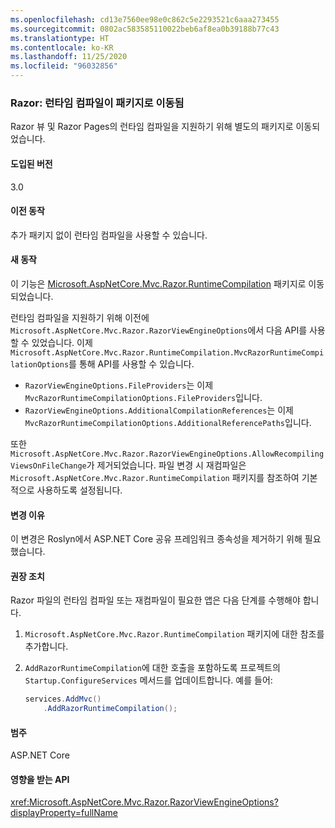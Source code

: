 ```yaml
---
ms.openlocfilehash: cd13e7560ee98e0c862c5e2293521c6aaa273455
ms.sourcegitcommit: 0802ac583585110022beb6af8ea0b39188b77c43
ms.translationtype: HT
ms.contentlocale: ko-KR
ms.lasthandoff: 11/25/2020
ms.locfileid: "96032856"
---
```

### <a name="razor-runtime-compilation-moved-to-a-package"></a>Razor: 런타임 컴파일이 패키지로 이동됨

Razor 뷰 및 Razor Pages의 런타임 컴파일을 지원하기 위해 별도의 패키지로 이동되었습니다.

#### <a name="version-introduced"></a>도입된 버전

3.0

#### <a name="old-behavior"></a>이전 동작

추가 패키지 없이 런타임 컴파일을 사용할 수 있습니다.

#### <a name="new-behavior"></a>새 동작

이 기능은 [Microsoft.AspNetCore.Mvc.Razor.RuntimeCompilation](https://www.nuget.org/packages/Microsoft.AspNetCore.Mvc.Razor.RuntimeCompilation/) 패키지로 이동되었습니다.

런타임 컴파일을 지원하기 위해 이전에 `Microsoft.AspNetCore.Mvc.Razor.RazorViewEngineOptions`에서 다음 API를 사용할 수 있었습니다. 이제 `Microsoft.AspNetCore.Mvc.Razor.RuntimeCompilation.MvcRazorRuntimeCompilationOptions`를 통해 API를 사용할 수 있습니다.

- `RazorViewEngineOptions.FileProviders`는 이제 `MvcRazorRuntimeCompilationOptions.FileProviders`입니다.
- `RazorViewEngineOptions.AdditionalCompilationReferences`는 이제 `MvcRazorRuntimeCompilationOptions.AdditionalReferencePaths`입니다.

또한 `Microsoft.AspNetCore.Mvc.Razor.RazorViewEngineOptions.AllowRecompilingViewsOnFileChange`가 제거되었습니다. 파일 변경 시 재컴파일은 `Microsoft.AspNetCore.Mvc.Razor.RuntimeCompilation` 패키지를 참조하여 기본적으로 사용하도록 설정됩니다.

#### <a name="reason-for-change"></a>변경 이유

이 변경은 Roslyn에서 ASP.NET Core 공유 프레임워크 종속성을 제거하기 위해 필요했습니다.

#### <a name="recommended-action"></a>권장 조치

Razor 파일의 런타임 컴파일 또는 재컴파일이 필요한 앱은 다음 단계를 수행해야 합니다.

1. `Microsoft.AspNetCore.Mvc.Razor.RuntimeCompilation` 패키지에 대한 참조를 추가합니다.
1. `AddRazorRuntimeCompilation`에 대한 호출을 포함하도록 프로젝트의 `Startup.ConfigureServices` 메서드를 업데이트합니다. 예를 들어:

    ```csharp
    services.AddMvc()
        .AddRazorRuntimeCompilation();
    ```

#### <a name="category"></a>범주

ASP.NET Core

#### <a name="affected-apis"></a>영향을 받는 API

<xref:Microsoft.AspNetCore.Mvc.Razor.RazorViewEngineOptions?displayProperty=fullName>

<!--

#### Affected APIs

`T:Microsoft.AspNetCore.Mvc.Razor.RazorViewEngineOptions`

-->
